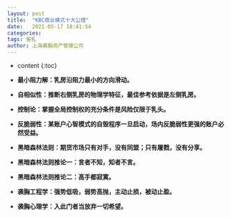 ```yaml
---
layout: post
title:  "KBC商业模式十大公理"
date:   2021-05-17 18:41:54
categories: 
tags: 鉴乳
author: 上海袭胸资产管理公司
---
```


* content
{:toc}

* **最小阻力解：乳房沿阻力最小的方向滑动。**
* **自相似性：推断右侧乳房的物理学特征，最佳参考依据是左侧乳房。**
* **控制论：掌握全局控制权的充分条件是风险仅限于乳头。**
* **反脆弱性：某账户心智模式的自毁程序一旦启动，场内反脆弱性更强的账户必然受益。**
* **黑暗森林法则：期货市场只有对手，没有同盟；只有屠戮，没有分享。**
* **黑暗森林法则推论一：言者不知，知者不言。**
* **黑暗森林法则推论二：高手都寂寞。**
* **袭胸工程学：强势低吸，弱势高抛，主动止损，被动止盈。**
* **袭胸心理学：入此门者当放弃一切希望。**
